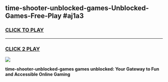 
## time-shooter-unblocked-games-Unblocked-Games-Free-Play #aj1a3
<h3>
<a href="https://us.freeplayer.one?title=time-shooter-unblocked-games&ref=9M">CLICK TO PLAY</a></h3>
<hr>

<h3>
<a href="https://us.freeplayer.one?title=time-shooter-unblocked-games&ref=9M">CLICK 2 PLAY</a>
  
</h3>

<a href="https://us.freeplayer.one?title=time-shooter-unblocked-games&ref=9M"><img src="https://clearcache.store/games.png"></a>


**time-shooter-unblocked-games games unblocked: Your Gateway to Fun and Accessible Online Gaming**
